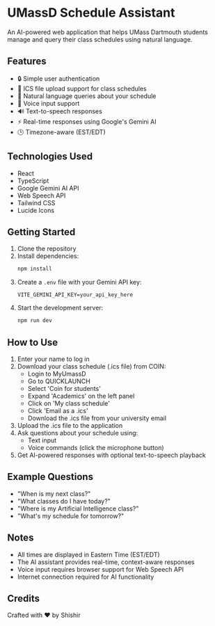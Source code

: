 # UMassD Schedule Assistant

An AI-powered web application that helps UMass Dartmouth students manage and query their class schedules using natural language.

## Features

- 🔒 Simple user authentication
- 📅 ICS file upload support for class schedules
- 🎯 Natural language queries about your schedule
- 🎤 Voice input support
- 🔊 Text-to-speech responses
- ⚡ Real-time responses using Google's Gemini AI
- 🕒 Timezone-aware (EST/EDT)

## Technologies Used

- React
- TypeScript
- Google Gemini AI API
- Web Speech API
- Tailwind CSS
- Lucide Icons

## Getting Started

1. Clone the repository
2. Install dependencies:
   ```bash
   npm install
   ```
3. Create a `.env` file with your Gemini API key:
   ```
   VITE_GEMINI_API_KEY=your_api_key_here
   ```
4. Start the development server:
   ```bash
   npm run dev
   ```

## How to Use

1. Enter your name to log in
2. Download your class schedule (.ics file) from COIN:
   - Login to MyUmassD
   - Go to QUICKLAUNCH
   - Select 'Coin for students'
   - Expand 'Academics' on the left panel
   - Click on 'My class schedule'
   - Click 'Email as a .ics'
   - Download the .ics file from your university email
3. Upload the .ics file to the application
4. Ask questions about your schedule using:
   - Text input
   - Voice commands (click the microphone button)
5. Get AI-powered responses with optional text-to-speech playback

## Example Questions

- "When is my next class?"
- "What classes do I have today?"
- "Where is my Artificial Intelligence class?"
- "What's my schedule for tomorrow?"

## Notes

- All times are displayed in Eastern Time (EST/EDT)
- The AI assistant provides real-time, context-aware responses
- Voice input requires browser support for Web Speech API
- Internet connection required for AI functionality

## Credits

Crafted with ❤️ by Shishir